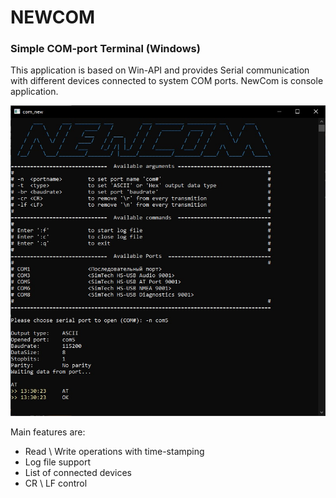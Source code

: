 # NEWCOM
### Simple COM-port Terminal (Windows)

This application is based on Win-API and provides Serial communication with different devices connected to system COM ports. NewCom is console application.

![usage](./app.jpg)

Main features are:  

* Read \ Write operations with time-stamping
* Log file support 
* List of connected devices
* CR \ LF control

